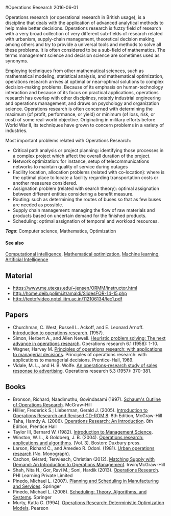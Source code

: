 
#Operations Research
2016-06-01

Operations research (or operational research in British usage), is a discipline that deals with the application of advanced analytical methods to help make better decisions. Operations research is fuzzy field of research with a very broad collection of very different sub-fields of research related with urbanism, supply-chain management, theoretical decision making, among others and try to provide a universal tools and methods to solve all these problems. It is often considered to be a sub-field of mathematics. The terms management science and decision science are sometimes used as synonyms.

Employing techniques from other mathematical sciences, such as mathematical modeling, statistical analysis, and mathematical optimization, operations research arrives at optimal or near-optimal solutions to complex decision-making problems. Because of its emphasis on human-technology interaction and because of its focus on practical applications, operations research has overlap with other disciplines, notably industrial engineering and operations management, and draws on psychology and organization science. Operations research is often concerned with determining the maximum (of profit, performance, or yield) or minimum (of loss, risk, or cost) of some real-world objective. Originating in military efforts before World War II, its techniques have grown to concern problems in a variety of industries.

Most important problems related with Operations Research:
* Critical path analysis or project planning: identifying those processes in a complex project which affect the overall duration of the project.
* Network optimization: for instance, setup of telecommunications networks to maintain quality of service during outages
* Facility location, allocation problems (related with co-location): where is the optimal place to locate a facility regarding transportation costs or another measures considered.
* Assignation problem (related with search theory): optimal assignation between different entities considering a benefit measure.
* Routing: such as determining the routes of buses so that as few buses are needed as possible.
* Supply chain management: managing the flow of raw materials and products based on uncertain demand for the finished products.
* Scheduling: optimal assignation of temporal and workload resources.

***Tags***: Computer science, Mathematics, Optimization

#### See also
[Computational intelligence](/computational_intelligence), [Mathematical optimization](/mathematical_optimization), [Machine learning](/machine_learning), [Artificial Intelligence](/artificial_intelligence)
## Material
* https://www.me.utexas.edu/~jensen/ORMM/instructor.html
* http://home.deib.polimi.it/amaldi/SlidesFOR-14-15.php
* http://textofvideo.nptel.iitm.ac.in/112106134/lec1.pdf

## Papers
* Churchman, C. West, Russell L. Ackoff, and E. Leonard Arnoff. [Introduction to operations research](http://psycnet.apa.org/psycinfo/1957-05210-000). (1957).
* Simon, Herbert A., and Allen Newell. [Heuristic problem solving: The next advance in operations research](https://www.u-picardie.fr/~furst/docs/Newell_Simon_Heuristic_Problem_Solving_1958.pdf). Operations research 6.1 (1958): 1-10.
* Wagner, Harvey M. [Principles of operations research: with applications to managerial decisions](). Principles of operations research: with applications to managerial decisions. Prentice-Hall, 1969.
* Vidale, M. L., and H. B. Wolfe. [An operations-research study of sales response to advertising](http://pubsonline.informs.org/doi/abs/10.1287/opre.5.3.370). Operations research 5.3 (1957): 370-381.

## Books
* Bronson, Richard; Naadimuthu, Govindasami (1997). [Schaum's Outline of Operations Research](https://www.goodreads.com/book/show/606387.Schaum_s_Outline_of_Operations_Research). McGraw-Hill
* Hillier, Frederick S.; Lieberman, Gerald J. (2005). [Introduction to Operations Research and Revised CD-ROM 8](https://www.goodreads.com/book/show/1441120.Introduction_to_Operations_Research_with_Revised_CD_ROM_). 8th Edition, McGraw-Hill
* Taha, Hamdy A. (2006). [Operations Research: An Introduction](https://www.goodreads.com/book/show/657171.Operations_Research). 8th Edition, Prentice Hall
* Taylor III, Bernard W. (1982). [Introduction to Management Science](https://www.goodreads.com/book/show/1569672.Introduction_to_Management_Science).
* Winston, W. L., & Goldberg, J. B. (2004). [Operations research: applications and algorithms](https://www.goodreads.com/book/show/1370616.Operations_Research). (Vol. 3). Boston: Duxbury press.
* Larson, Richard C., and Amedeo R. Odoni.  (1981). [Urban operations research](https://www.goodreads.com/book/show/2782187-urban-operations-research) (No. Monograph).
* Cachon, Gérard; Terwiesch, Christian  (2012). [Matching Supply with Demand: An Introduction to Operations Management](https://www.goodreads.com/book/show/12403139-matching-supply-with-demand). Irwin/McGraw-Hill
* Shah, Nita H.; Gor, Ravi M.; Soni, Hardik (2013). [Operations Research](https://www.goodreads.com/book/show/21334474-operations-research). PHI Learning Private Limited
* Pinedo, Michael L. (2007). [Planning and Scheduling in Manufacturing and Services](https://www.goodreads.com/book/show/3253038-planning-and-scheduling-in-manufacturing-and-services-with-cdrom). Springer
* Pinedo, Michael L. (2008). [Scheduling: Theory, Algorithms, and Systems](https://www.goodreads.com/book/show/7364862-scheduling). Springer
* Murty, Katta G. (1994). [Operations Research: Deterministic Optimization Models](https://www.goodreads.com/book/show/3091993-operations-research). Pearson


